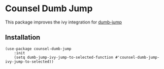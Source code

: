 # Counsel Dumb Jump

This package improves the ivy integration for
[dumb-jump](https://github.com/jacktasia/dumb-jump)

## Installation
``` emacs-lisp
(use-package counsel-dumb-jump
    :init
    (setq dumb-jump-ivy-jump-to-selected-function #'counsel-dumb-jump-ivy-jump-to-selected))
```
